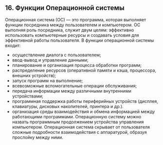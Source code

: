 ## 16. Функции Операционной системы


Операционная система (ОС) — это программа, которая выполняет функции посредника между пользователем и компьютером.
ОС выполняя роль посредника, служит двум целям: эффективно использовать компьютерные ресурсы и создавать условия для эффективной работы пользователя.
В функции операционной системы входит:
- осуществление диалога с пользователем;
- ввод-вывод и управление данными;
- планирование и организация процесса обработки программ;
- распределение ресурсов (оперативной памяти и кэша, процессора, внешних устройств);
- запуск программ на выполнение;
- всевозможные вспомогательные операции обслуживания;
- передача информации между различными внутренними устройствами;
- программная поддержка работы периферийных устройств (дисплея, клавиатуры, дисковых накопителей, принтера и др.).
- организация среды взаимодействия и обмена информацией между работающими программами.
Операционную систему можно назвать программным продолжением устройства управления компьютером. Операционная система скрывает от пользователя сложные подробности взаимодействия с аппаратурой, образуя прослойку между ними.